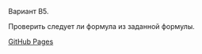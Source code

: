 Вариант B5.

Проверить следует ли формула из заданной формулы.

[GitHub Pages](https://exhale97.github.io/LOIS2/)
